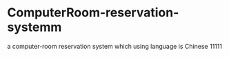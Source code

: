 # ComputerRoom-reservation-systemm
a computer-room reservation system which using language is Chinese
11111
